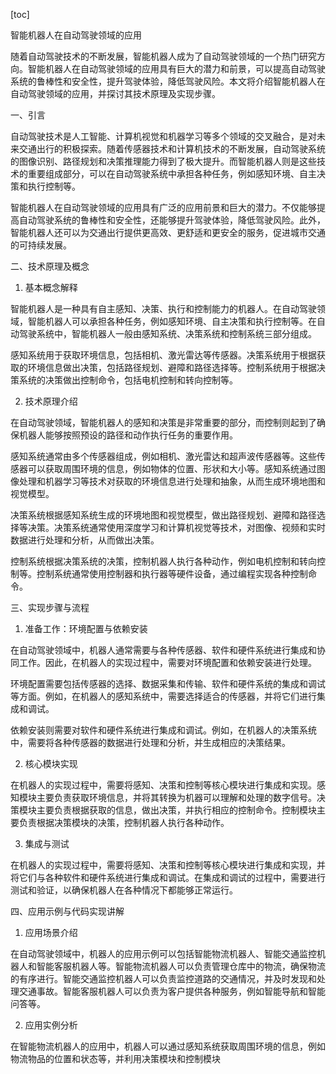 
[toc]                    
                
                
智能机器人在自动驾驶领域的应用

随着自动驾驶技术的不断发展，智能机器人成为了自动驾驶领域的一个热门研究方向。智能机器人在自动驾驶领域的应用具有巨大的潜力和前景，可以提高自动驾驶系统的鲁棒性和安全性，提升驾驶体验，降低驾驶风险。本文将介绍智能机器人在自动驾驶领域的应用，并探讨其技术原理及实现步骤。

一、引言

自动驾驶技术是人工智能、计算机视觉和机器学习等多个领域的交叉融合，是对未来交通出行的积极探索。随着传感器技术和计算机技术的不断发展，自动驾驶系统的图像识别、路径规划和决策推理能力得到了极大提升。而智能机器人则是这些技术的重要组成部分，可以在自动驾驶系统中承担各种任务，例如感知环境、自主决策和执行控制等。

智能机器人在自动驾驶领域的应用具有广泛的应用前景和巨大的潜力。不仅能够提高自动驾驶系统的鲁棒性和安全性，还能够提升驾驶体验，降低驾驶风险。此外，智能机器人还可以为交通出行提供更高效、更舒适和更安全的服务，促进城市交通的可持续发展。

二、技术原理及概念

1. 基本概念解释

智能机器人是一种具有自主感知、决策、执行和控制能力的机器人。在自动驾驶领域，智能机器人可以承担各种任务，例如感知环境、自主决策和执行控制等。在自动驾驶系统中，智能机器人一般由感知系统、决策系统和控制系统三部分组成。

感知系统用于获取环境信息，包括相机、激光雷达等传感器。决策系统用于根据获取的环境信息做出决策，包括路径规划、避障和路径选择等。控制系统用于根据决策系统的决策做出控制命令，包括电机控制和转向控制等。

2. 技术原理介绍

在自动驾驶领域，智能机器人的感知和决策是非常重要的部分，而控制则起到了确保机器人能够按照预设的路径和动作执行任务的重要作用。

感知系统通常由多个传感器组成，例如相机、激光雷达和超声波传感器等。这些传感器可以获取周围环境的信息，例如物体的位置、形状和大小等。感知系统通过图像处理和机器学习等技术对获取的环境信息进行处理和抽象，从而生成环境地图和视觉模型。

决策系统根据感知系统生成的环境地图和视觉模型，做出路径规划、避障和路径选择等决策。决策系统通常使用深度学习和计算机视觉等技术，对图像、视频和实时数据进行处理和分析，从而做出决策。

控制系统根据决策系统的决策，控制机器人执行各种动作，例如电机控制和转向控制等。控制系统通常使用控制器和执行器等硬件设备，通过编程实现各种控制命令。

三、实现步骤与流程

1. 准备工作：环境配置与依赖安装

在自动驾驶领域中，机器人通常需要与各种传感器、软件和硬件系统进行集成和协同工作。因此，在机器人的实现过程中，需要对环境配置和依赖安装进行处理。

环境配置需要包括传感器的选择、数据采集和传输、软件和硬件系统的集成和调试等方面。例如，在机器人的感知系统中，需要选择适合的传感器，并将它们进行集成和调试。

依赖安装则需要对软件和硬件系统进行集成和调试。例如，在机器人的决策系统中，需要将各种传感器的数据进行处理和分析，并生成相应的决策结果。

2. 核心模块实现

在机器人的实现过程中，需要将感知、决策和控制等核心模块进行集成和实现。感知模块主要负责获取环境信息，并将其转换为机器可以理解和处理的数字信号。决策模块主要负责根据获取的信息，做出决策，并执行相应的控制命令。控制模块主要负责根据决策模块的决策，控制机器人执行各种动作。

3. 集成与测试

在机器人的实现过程中，需要将感知、决策和控制等核心模块进行集成和实现，并将它们与各种软件和硬件系统进行集成和调试。在集成和调试的过程中，需要进行测试和验证，以确保机器人在各种情况下都能够正常运行。

四、应用示例与代码实现讲解

1. 应用场景介绍

在自动驾驶领域中，机器人的应用示例可以包括智能物流机器人、智能交通监控机器人和智能客服机器人等。智能物流机器人可以负责管理仓库中的物流，确保物流的有序进行。智能交通监控机器人可以负责监控道路的交通情况，并及时发现和处理交通事故。智能客服机器人可以负责为客户提供各种服务，例如智能导航和智能问答等。

2. 应用实例分析

在智能物流机器人的应用中，机器人可以通过感知系统获取周围环境的信息，例如物流物品的位置和状态等，并利用决策模块和控制模块


